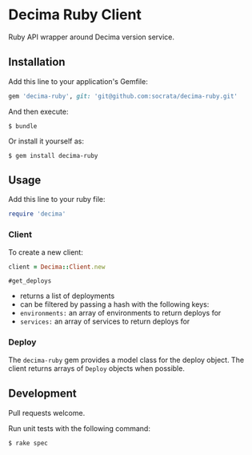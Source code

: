 # Decima Ruby Client
Ruby API wrapper around Decima version service.

## Installation

Add this line to your application's Gemfile:

```ruby
gem 'decima-ruby', git: 'git@github.com:socrata/decima-ruby.git'
```

And then execute:

    $ bundle

Or install it yourself as:

    $ gem install decima-ruby

## Usage

Add this line to your ruby file:
```ruby
require 'decima'
```

### Client

To create a new client:
```ruby
client = Decima::Client.new
```

`#get_deploys`
* returns a list of deployments
* can be filtered by passing a hash with the following keys:
* `environments:` an array of environments to return deploys for
* `services:` an array of services to return deploys for

### Deploy

The `decima-ruby` gem provides a model class for the deploy object. The client returns arrays of `Deploy` objects when possible.

## Development

Pull requests welcome.

Run unit tests with the following command:
```sh
$ rake spec
```
